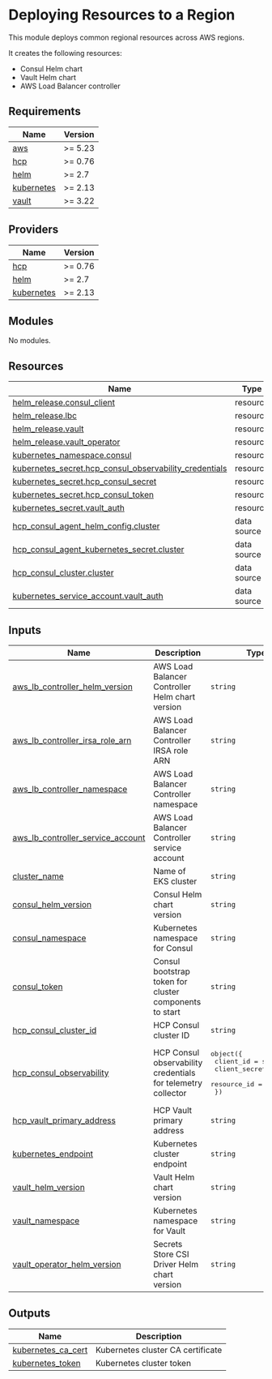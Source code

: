 # Deploying Resources to a Region

This module deploys common regional resources across AWS regions.

It creates the following resources:

- Consul Helm chart
- Vault Helm chart
- AWS Load Balancer controller

## Requirements

| Name | Version |
|------|---------|
| <a name="requirement_aws"></a> [aws](#requirement\_aws) | >= 5.23 |
| <a name="requirement_hcp"></a> [hcp](#requirement\_hcp) | >= 0.76 |
| <a name="requirement_helm"></a> [helm](#requirement\_helm) | >= 2.7 |
| <a name="requirement_kubernetes"></a> [kubernetes](#requirement\_kubernetes) | >= 2.13 |
| <a name="requirement_vault"></a> [vault](#requirement\_vault) | >= 3.22 |

## Providers

| Name | Version |
|------|---------|
| <a name="provider_hcp"></a> [hcp](#provider\_hcp) | >= 0.76 |
| <a name="provider_helm"></a> [helm](#provider\_helm) | >= 2.7 |
| <a name="provider_kubernetes"></a> [kubernetes](#provider\_kubernetes) | >= 2.13 |

## Modules

No modules.

## Resources

| Name | Type |
|------|------|
| [helm_release.consul_client](https://registry.terraform.io/providers/hashicorp/helm/latest/docs/resources/release) | resource |
| [helm_release.lbc](https://registry.terraform.io/providers/hashicorp/helm/latest/docs/resources/release) | resource |
| [helm_release.vault](https://registry.terraform.io/providers/hashicorp/helm/latest/docs/resources/release) | resource |
| [helm_release.vault_operator](https://registry.terraform.io/providers/hashicorp/helm/latest/docs/resources/release) | resource |
| [kubernetes_namespace.consul](https://registry.terraform.io/providers/hashicorp/kubernetes/latest/docs/resources/namespace) | resource |
| [kubernetes_secret.hcp_consul_observability_credentials](https://registry.terraform.io/providers/hashicorp/kubernetes/latest/docs/resources/secret) | resource |
| [kubernetes_secret.hcp_consul_secret](https://registry.terraform.io/providers/hashicorp/kubernetes/latest/docs/resources/secret) | resource |
| [kubernetes_secret.hcp_consul_token](https://registry.terraform.io/providers/hashicorp/kubernetes/latest/docs/resources/secret) | resource |
| [kubernetes_secret.vault_auth](https://registry.terraform.io/providers/hashicorp/kubernetes/latest/docs/resources/secret) | resource |
| [hcp_consul_agent_helm_config.cluster](https://registry.terraform.io/providers/hashicorp/hcp/latest/docs/data-sources/consul_agent_helm_config) | data source |
| [hcp_consul_agent_kubernetes_secret.cluster](https://registry.terraform.io/providers/hashicorp/hcp/latest/docs/data-sources/consul_agent_kubernetes_secret) | data source |
| [hcp_consul_cluster.cluster](https://registry.terraform.io/providers/hashicorp/hcp/latest/docs/data-sources/consul_cluster) | data source |
| [kubernetes_service_account.vault_auth](https://registry.terraform.io/providers/hashicorp/kubernetes/latest/docs/data-sources/service_account) | data source |

## Inputs

| Name | Description | Type | Default | Required |
|------|-------------|------|---------|:--------:|
| <a name="input_aws_lb_controller_helm_version"></a> [aws\_lb\_controller\_helm\_version](#input\_aws\_lb\_controller\_helm\_version) | AWS Load Balancer Controller Helm chart version | `string` | `"1.6.2"` | no |
| <a name="input_aws_lb_controller_irsa_role_arn"></a> [aws\_lb\_controller\_irsa\_role\_arn](#input\_aws\_lb\_controller\_irsa\_role\_arn) | AWS Load Balancer Controller IRSA role ARN | `string` | n/a | yes |
| <a name="input_aws_lb_controller_namespace"></a> [aws\_lb\_controller\_namespace](#input\_aws\_lb\_controller\_namespace) | AWS Load Balancer Controller namespace | `string` | `"kube-system"` | no |
| <a name="input_aws_lb_controller_service_account"></a> [aws\_lb\_controller\_service\_account](#input\_aws\_lb\_controller\_service\_account) | AWS Load Balancer Controller service account | `string` | `"aws-load-balancer-controller"` | no |
| <a name="input_cluster_name"></a> [cluster\_name](#input\_cluster\_name) | Name of EKS cluster | `string` | n/a | yes |
| <a name="input_consul_helm_version"></a> [consul\_helm\_version](#input\_consul\_helm\_version) | Consul Helm chart version | `string` | `"1.3.0"` | no |
| <a name="input_consul_namespace"></a> [consul\_namespace](#input\_consul\_namespace) | Kubernetes namespace for Consul | `string` | `"consul"` | no |
| <a name="input_consul_token"></a> [consul\_token](#input\_consul\_token) | Consul bootstrap token for cluster components to start | `string` | n/a | yes |
| <a name="input_hcp_consul_cluster_id"></a> [hcp\_consul\_cluster\_id](#input\_hcp\_consul\_cluster\_id) | HCP Consul cluster ID | `string` | n/a | yes |
| <a name="input_hcp_consul_observability"></a> [hcp\_consul\_observability](#input\_hcp\_consul\_observability) | HCP Consul observability credentials for telemetry collector | <pre>object({<br>    client_id     = string<br>    client_secret = string<br>    resource_id   = string<br>  })</pre> | `null` | no |
| <a name="input_hcp_vault_primary_address"></a> [hcp\_vault\_primary\_address](#input\_hcp\_vault\_primary\_address) | HCP Vault primary address | `string` | n/a | yes |
| <a name="input_kubernetes_endpoint"></a> [kubernetes\_endpoint](#input\_kubernetes\_endpoint) | Kubernetes cluster endpoint | `string` | n/a | yes |
| <a name="input_vault_helm_version"></a> [vault\_helm\_version](#input\_vault\_helm\_version) | Vault Helm chart version | `string` | `"0.26.1"` | no |
| <a name="input_vault_namespace"></a> [vault\_namespace](#input\_vault\_namespace) | Kubernetes namespace for Vault | `string` | `"vault"` | no |
| <a name="input_vault_operator_helm_version"></a> [vault\_operator\_helm\_version](#input\_vault\_operator\_helm\_version) | Secrets Store CSI Driver Helm chart version | `string` | `"0.3.4"` | no |

## Outputs

| Name | Description |
|------|-------------|
| <a name="output_kubernetes_ca_cert"></a> [kubernetes\_ca\_cert](#output\_kubernetes\_ca\_cert) | Kubernetes cluster CA certificate |
| <a name="output_kubernetes_token"></a> [kubernetes\_token](#output\_kubernetes\_token) | Kubernetes cluster token |
